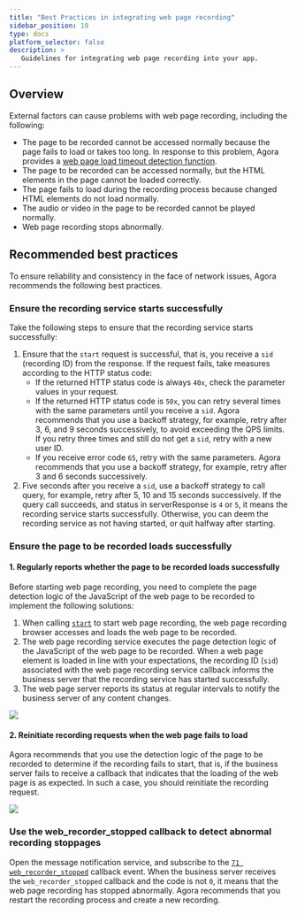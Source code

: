 ```yaml
---
title: "Best Practices in integrating web page recording"
sidebar_position: 19
type: docs
platform_selector: false
description: >
   Guidelines for integrating web page recording into your app.
---
```


## Overview

External factors can cause problems with web page recording, including the following:

- The page to be recorded cannot be accessed normally because the page fails to load or takes too long. In response to this problem, Agora provides a [web page load timeout detection function](../develop/webpage-load-timeout).
- The page to be recorded can be accessed normally, but the HTML elements in the page cannot be loaded correctly.
- The page fails to load during the recording process because changed HTML elements do not load normally.
- The audio or video in the page to be recorded cannot be played normally.
- Web page recording stops abnormally.

## Recommended best practices 

To ensure reliability and consistency in the face of network issues, Agora recommends the following best practices.

### Ensure the recording service starts successfully

Take the following steps to ensure that the recording service starts successfully:

1. Ensure that the `start` request is successful, that is, you receive a `sid` (recording ID) from the response. If the request fails, take measures according to the HTTP status code:
   - If the returned HTTP status code is always `40x`, check the parameter values in your request.
   - If the returned HTTP status code is `50x`, you can retry several times with the same parameters until you receive a `sid`. Agora recommends that you use a backoff strategy, for example, retry after 3, 6, and 9 seconds successively, to avoid exceeding the QPS limits. If you retry three times and still do not get a `sid`, retry with a new user ID.
   - If you receive error code `65`, retry with the same parameters. Agora recommends that you use a backoff strategy, for example, retry after 3 and 6 seconds successively.
2. Five seconds after you receive a `sid`, use a backoff strategy to call query, for example, retry after 5, 10 and 15 seconds successively. If the query call succeeds, and status in serverResponse is `4` or `5`, it means the recording service starts successfully. Otherwise, you can deem the recording service as not having started, or quit halfway after starting.

### Ensure the page to be recorded loads successfully

#### 1. Regularly reports whether the page to be recorded loads successfully

Before starting web page recording, you need to complete the page detection logic of the JavaScript of the web page to be recorded to implement the following solutions:

1. When calling [`start`](../reference/rest-api/start) to start web page recording, the web page recording browser accesses and loads the web page to be recorded.
2. The web page recording service executes the page detection logic of the JavaScript of the web page to be recorded. When a web page element is loaded in line with your expectations, the recording ID (`sid`) associated with the web page recording service callback informs the business server that the recording service has started successfully.
3. The web page server reports its status at regular intervals to notify the business server of any content changes.

<img src="https://web-cdn.agora.io/docs-files/1634550897083"/>

#### 2. Reinitiate recording requests when the web page fails to load 

Agora recommends that you use the detection logic of the page to be recorded to determine if the recording fails to start, that is, if the business server fails to receive a callback that indicates that the loading of the web page is as expected. In such a case, you should reinitiate the recording request.

<img src="https://web-cdn.agora.io/docs-files/1634550920718" />

### Use the web_recorder_stopped callback to detect abnormal recording stoppages 

Open the message notification service, and subscribe to the [`71 web_recorder_stopped`](../reference/rest-api/rest-api-overview#71-web_recorder_stopped-web_recorder_stopped) callback event. When the business server receives the `web_recorder_stopped` callback and the code is not `0`, it means that the web page recording has stopped abnormally. Agora recommends that you restart the recording process and create a new recording.
